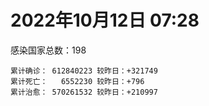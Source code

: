 
# 2022年10月12日 07:28
感染国家总数：198
```
累计确诊： 612840223 较昨日：+321749
累计死亡：   6552230 较昨日：+796
累计治愈： 570261532 较昨日：+210997
```
<div id="main" style="width:100%;height:800px;margin-bottom:10px;"></div>
<div id="second" style="width:100%;height:1000px;margin-bottom:10px;"></div>
<div id="third" style="width:100%;height:1000px;margin-bottom:10px;"></div>
<div id="last" style="width:100%;height:3000px;"></div>

<script>
import * as echarts from "echarts";
export default {
  mounted () {
    this.chart = echarts.init(document.getElementById("main"), "dark")
    this.secondChart = echarts.init(document.getElementById("second"), "dark")
    this.thirdChart = echarts.init(document.getElementById("third"), "dark")
    this.lastChart = echarts.init(document.getElementById("last"), "dark")
    var option = {
      tooltip: { trigger: "axis", axisPointer: { type: "shadow" } },
      legend: {},
      grid: { left: "3%", right: "4%", bottom: "3%", containLabel: true },
      xAxis: { type: "value" },
      yAxis: {
        type: "category", data: ["意大利","英国","韩国","德国","巴西","法国","印度","美国",]
      },
      series: [
        { name: "新增确诊", type: "bar", stack: "total", label: { show: true }, emphasis: { focus: "series" }, data: [65917,0,0,0,0,94753,788,21302,] }, 
        { name: "累计确诊", type: "bar", stack: "total", label: { show: true }, emphasis: { focus: "series" }, data: [22896742,23957310,24995246,34121168,34766204,35970379,44617182,98593313,] }, 
        { name: "新增死亡", type: "bar", stack: "total", label: { show: true }, emphasis: { focus: "series" }, data: [80,0,0,0,0,85,0,216,] }, 
        { name: "累计死亡", type: "bar", stack: "total", label: { show: true }, emphasis: { focus: "series" }, data: [177650,208258,28708,150720,686928,155620,528822,1088192,] }, 
        { name: "累计治愈", type: "bar", stack: "total", label: { show: true }, emphasis: { focus: "series" }, data: [22198173,24692,24536323,32701100,33926118,34856134,44060198,95815973,] },]
    }
    this.chart.setOption(option);
    var secondOption = {
      tooltip: { trigger: "axis", axisPointer: { type: "shadow" } },
      legend: {},
      grid: { left: "3%", right: "4%", bottom: "3%", containLabel: true },
      xAxis: { type: "value" },
      yAxis: {
        type: "category", data: ["墨西哥","伊朗","荷兰","阿根廷","澳大利亚","越南","西班牙","土耳其","俄罗斯","日本",]
      },
      series: [
        { name: "新增确诊", type: "bar", stack: "total", label: { show: true }, emphasis: { focus: "series" }, data: [0,408,23671,0,0,1226,0,0,13970,12638,] }, 
        { name: "累计确诊", type: "bar", stack: "total", label: { show: true }, emphasis: { focus: "series" }, data: [7097264,7552812,8465022,9713594,10278831,11488685,13441941,16896522,21232963,21564995,] }, 
        { name: "新增死亡", type: "bar", stack: "total", label: { show: true }, emphasis: { focus: "series" }, data: [0,8,39,0,0,1,0,0,109,27,] }, 
        { name: "累计死亡", type: "bar", stack: "total", label: { show: true }, emphasis: { focus: "series" }, data: [330208,144498,22702,129958,15383,43154,114468,101179,388404,45538,] }, 
        { name: "累计治愈", type: "bar", stack: "total", label: { show: true }, emphasis: { focus: "series" }, data: [6368863,7328152,8376347,9573980,10216900,10597136,13242579,16788849,20470552,20433996,] },]
    }
    this.secondChart.setOption(secondOption);
    var thirdOption = {
      tooltip: { trigger: "axis", axisPointer: { type: "shadow" } },
      legend: {},
      grid: { left: "3%", right: "4%", bottom: "3%", containLabel: true },
      xAxis: { type: "value" },
      yAxis: {
        type: "category", data: ["以色列","泰国","马来西亚","希腊","乌克兰","奥地利","葡萄牙","哥伦比亚","波兰","印度尼西亚",]
      },
      series: [
        { name: "新增确诊", type: "bar", stack: "total", label: { show: true }, emphasis: { focus: "series" }, data: [1098,0,1291,0,0,12898,0,0,3288,2077,] }, 
        { name: "累计确诊", type: "bar", stack: "total", label: { show: true }, emphasis: { focus: "series" }, data: [4669749,4685047,4857508,4975067,5177217,5273660,5501103,6308087,6318840,6448220,] }, 
        { name: "新增死亡", type: "bar", stack: "total", label: { show: true }, emphasis: { focus: "series" }, data: [0,0,3,0,0,32,0,0,45,16,] }, 
        { name: "累计死亡", type: "bar", stack: "total", label: { show: true }, emphasis: { focus: "series" }, data: [11710,32829,36406,33200,109206,20857,25075,141807,117801,158235,] }, 
        { name: "累计治愈", type: "bar", stack: "total", label: { show: true }, emphasis: { focus: "series" }, data: [4654277,4647275,4799239,4910509,5023874,5113300,5418046,6135815,5335940,6273593,] },]
    }
    this.thirdChart.setOption(thirdOption);
    var lastOption = {
      tooltip: { trigger: "axis", axisPointer: { type: "shadow" } },
      legend: {},
      grid: { left: "3%", right: "4%", bottom: "3%", containLabel: true },
      xAxis: { type: "value" },
      yAxis: {
        type: "category", data: ["朝鲜","西撒哈拉","蒙特塞拉特岛","梵蒂冈","红宝石公主号","钻石公主号","圣文森特岛","列支敦士登公国","安圭拉","圣多美和普林西比","特克斯和凯科斯群岛","圣基茨和尼维斯","乍得","塞拉利昂","利比里亚","科摩罗","几内亚比绍","安提瓜和巴布达","尼日尔","厄立特里亚","也门","冈比亚","摩纳哥","中非共和国","吉布提","多米尼克","萨摩亚","赤道几内亚","塔吉克斯坦","南苏丹","尼加拉瓜","格林纳达","直布罗陀","圣马力诺","布基纳法索","东帝汶","刚果（布）","索马里","贝宁","圣卢西亚","马里","海地","莱索托","巴哈马","几内亚","多哥","坦桑尼亚","毛里求斯","阿鲁巴","巴布亚新几内亚","安道尔","塞舌尔","加蓬","布隆迪","叙利亚","不丹","佛得角","毛里塔尼亚","苏丹","马达加斯加","斐济","伯利兹","圭亚那","斯威士兰","新喀里多尼亚","法属波利尼西亚","苏里南","科特迪瓦","马拉维","塞内加尔","刚果（金）","法属圭亚那","巴巴多斯","安哥拉","马耳他","喀麦隆","卢旺达","柬埔寨","波多黎各","牙买加","纳米比亚","乌干达","加纳","特立尼达和多巴哥","马尔代夫","阿富汗","萨尔瓦多","冰岛","吉尔吉斯斯坦","老挝","马提尼克岛","文莱","莫桑比克","乌兹别克斯坦","津巴布韦","尼日利亚","阿尔及利亚","黑山","卢森堡","博茨瓦纳","阿尔巴尼亚","赞比亚","肯尼亚","北马其顿","阿曼","波黑","亚美尼亚","洪都拉斯","卡塔尔","埃塞俄比亚","利比亚","埃及","委内瑞拉","摩尔多瓦","塞浦路斯","爱沙尼亚","巴勒斯坦","缅甸","多米尼加","科威特","斯里兰卡","巴林","巴拉圭","沙特阿拉伯","阿塞拜疆","拉脱维亚","蒙古国","乌拉圭","巴拿马","白俄罗斯","尼泊尔","厄瓜多尔","阿联酋","哥斯达黎加","玻利维亚","古巴","危地马拉","突尼斯","斯洛文尼亚","黎巴嫩","克罗地亚","立陶宛","摩洛哥","保加利亚","芬兰","哈萨克斯坦","挪威","巴基斯坦","爱尔兰","约旦","格鲁吉亚","新西兰","斯洛伐克","新加坡","孟加拉国","匈牙利","塞尔维亚","伊拉克","瑞典","丹麦","罗马尼亚","菲律宾","南非","捷克","瑞士","秘鲁","加拿大","比利时","智利",]
      },
      series: [
        { name: "新增确诊", type: "bar", stack: "total", label: { show: true }, emphasis: { focus: "series" }, data: [0,0,0,0,0,0,0,0,0,0,0,0,0,0,0,0,0,0,0,0,0,0,47,0,0,0,0,0,0,0,0,0,0,0,0,19,0,0,0,0,0,0,0,0,0,20,0,0,0,0,0,0,0,0,0,105,1,40,0,0,0,0,0,0,0,0,0,0,3,0,0,0,0,0,23,0,5,0,0,0,0,0,0,0,0,157,0,0,0,0,0,0,0,0,0,0,3,127,0,0,31,0,12,0,0,43,0,0,731,10,0,0,0,0,0,1195,0,0,0,0,11,456,0,195,92,985,0,0,0,0,35,0,321,0,0,0,0,101,3645,281,396,1510,12,0,0,0,0,0,0,0,0,0,427,11732,460,0,2060,0,0,1228,1000,1468,360,0,35293,0,0,0,1784,] }, 
        { name: "累计确诊", type: "bar", stack: "total", label: { show: true }, emphasis: { focus: "series" }, data: [1,10,11,29,620,712,2298,3026,3866,6252,6380,6541,7590,7751,7974,8473,8831,9098,9931,10180,11939,12508,14764,14957,15690,15760,15941,17040,17786,17823,18491,19536,20095,21053,21631,23272,24837,27223,27782,29550,32697,33756,34490,37318,37950,39219,39513,40519,42914,45133,46275,47141,48713,50225,57325,62200,62390,62960,63344,66687,68244,68884,71383,73436,74179,76703,81114,87438,88050,88506,92934,94073,102580,103131,114910,121652,132523,137937,151732,151931,169253,169396,169685,183824,185125,200626,201785,205823,206250,216008,221618,229665,230312,244334,257749,265816,270716,281395,294753,326344,332534,333624,338518,343391,398424,399227,444482,456664,459122,493708,507010,515645,544966,590752,590783,604380,620757,625497,645952,660667,670884,684229,717039,818033,822278,940131,983610,986446,988280,994037,999946,1006070,1031500,1072807,1108702,1111238,1129542,1145930,1206990,1216919,1238556,1258521,1265115,1266241,1312634,1394028,1463093,1573115,1666048,1746997,1780691,1800602,1847728,1969648,2030550,2107907,2381680,2460868,2601153,3122154,3277020,3971455,4021746,4131060,4144447,4148691,4270891,4575519,4656842,] }, 
        { name: "新增死亡", type: "bar", stack: "total", label: { show: true }, emphasis: { focus: "series" }, data: [0,0,0,0,0,0,0,0,0,0,0,0,0,0,0,0,0,0,0,0,0,0,0,0,0,0,0,0,0,0,0,0,0,0,0,0,0,0,0,0,0,0,0,0,0,1,0,0,0,0,0,0,0,0,0,0,0,0,0,0,0,0,0,0,0,0,0,0,0,0,0,0,0,0,0,0,0,0,0,0,0,0,0,0,0,0,0,0,0,0,0,0,0,0,0,0,0,0,0,0,1,0,0,0,0,1,0,0,0,0,0,0,0,0,0,21,0,0,0,0,0,0,0,3,4,6,0,0,0,0,0,0,0,0,0,0,0,0,0,3,6,3,0,0,0,0,0,0,0,0,0,0,4,2,2,0,6,0,0,10,13,32,0,0,11,0,0,0,6,] }, 
        { name: "累计死亡", type: "bar", stack: "total", label: { show: true }, emphasis: { focus: "series" }, data: [1,1,1,0,10,13,12,59,12,77,36,46,193,126,294,161,176,146,312,103,2158,372,63,113,189,74,29,183,125,138,225,237,108,118,387,138,386,1361,163,404,742,857,706,833,455,287,845,1027,227,668,155,169,306,38,3163,21,410,995,4962,1410,878,686,1281,1422,314,649,1385,826,2682,1968,1443,410,560,1917,806,1935,1467,3056,2609,3320,4065,3628,1459,4224,308,7807,4230,213,2991,758,1044,225,2222,1637,5604,3155,6881,2782,1130,2790,3590,4017,5678,9548,4260,16155,8700,10996,682,7572,6437,24613,5818,11858,1187,2713,5404,19464,4384,2564,16768,1521,19595,9372,9931,6019,2179,7495,8505,7118,12018,35900,2346,8913,22237,8530,19836,29254,6842,10687,16986,9347,16278,37758,6149,13692,4121,30620,7922,14122,16900,3013,20485,1634,29386,47576,17099,25356,20243,7151,67097,63329,102194,41281,14203,216788,45394,32746,61345,] }, 
        { name: "累计治愈", type: "bar", stack: "total", label: { show: true }, emphasis: { focus: "series" }, data: [0,9,2,29,0,699,2233,2948,3849,6159,6321,6482,4874,4393,7659,8312,8310,8923,8890,10069,9124,12028,14636,14536,15427,15673,1605,16707,17264,17335,4225,19248,16579,20692,21143,23102,24006,13182,27464,29095,31822,31410,25980,36173,37034,38770,183,38857,42438,43982,46053,46446,48307,49863,54141,61564,61922,61830,57437,65267,66305,68141,70039,71973,73847,33500,49626,86566,84968,86417,83521,11254,101812,101155,113403,118616,131027,134811,129614,99392,164813,100431,167712,176317,163687,179010,179410,75685,196406,7660,0,222140,227964,241486,251737,259043,182346,277735,287707,322955,327284,329544,332810,333504,384669,376852,432811,132498,455429,472005,500528,442182,538672,504142,581194,524990,614914,597898,641157,657113,654009,680175,697361,804812,811821,919899,980547,977955,978903,985592,987353,967728,1010541,860711,1057096,1102630,1109548,983630,1165014,1087587,1217525,1230891,1248712,1217008,1279871,1379366,1457792,1538689,1651844,1731007,1637293,1787362,1821541,1875373,1971203,2025292,2328572,2435048,2555407,3101498,3195824,3883122,3912506,4068834,4037071,3926330,4160209,4469661,4582698,] },]
    }
    this.lastChart.setOption(lastOption);

    window.onresize = () => {
      this.chart.resize()
      this.secondChart.resize()
      this.thirdChart.resize()
      this.lastChart.resize()
    }
  }
};
</script>

|国家|新增确诊|累计确诊|新增死亡|累计死亡|累计治愈|
|:--:|---:|---:|---:|---:|---:|
|美国|21302|98593313|216|1088192|95815973|
|印度|788|44617182|0|528822|44060198|
|法国|94753|35970379|85|155620|34856134|
|巴西|0|34766204|0|686928|33926118|
|德国|0|34121168|0|150720|32701100|
|韩国|0|24995246|0|28708|24536323|
|英国|0|23957310|0|208258|24692|
|意大利|65917|22896742|80|177650|22198173|
|日本|12638|21564995|27|45538|20433996|
|俄罗斯|13970|21232963|109|388404|20470552|
|土耳其|0|16896522|0|101179|16788849|
|西班牙|0|13441941|0|114468|13242579|
|越南|1226|11488685|1|43154|10597136|
|澳大利亚|0|10278831|0|15383|10216900|
|阿根廷|0|9713594|0|129958|9573980|
|荷兰|23671|8465022|39|22702|8376347|
|伊朗|408|7552812|8|144498|7328152|
|墨西哥|0|7097264|0|330208|6368863|
|印度尼西亚|2077|6448220|16|158235|6273593|
|波兰|3288|6318840|45|117801|5335940|
|哥伦比亚|0|6308087|0|141807|6135815|
|葡萄牙|0|5501103|0|25075|5418046|
|奥地利|12898|5273660|32|20857|5113300|
|乌克兰|0|5177217|0|109206|5023874|
|希腊|0|4975067|0|33200|4910509|
|马来西亚|1291|4857508|3|36406|4799239|
|泰国|0|4685047|0|32829|4647275|
|以色列|1098|4669749|0|11710|4654277|
|智利|1784|4656842|6|61345|4582698|
|比利时|0|4575519|0|32746|4469661|
|加拿大|0|4270891|0|45394|4160209|
|秘鲁|0|4148691|0|216788|3926330|
|瑞士|35293|4144447|11|14203|4037071|
|捷克|0|4131060|0|41281|4068834|
|南非|360|4021746|0|102194|3912506|
|菲律宾|1468|3971455|32|63329|3883122|
|罗马尼亚|1000|3277020|13|67097|3195824|
|丹麦|1228|3122154|10|7151|3101498|
|瑞典|0|2601153|0|20243|2555407|
|伊拉克|0|2460868|0|25356|2435048|
|塞尔维亚|2060|2381680|6|17099|2328572|
|匈牙利|0|2107907|0|47576|2025292|
|孟加拉国|460|2030550|2|29386|1971203|
|新加坡|11732|1969648|2|1634|1875373|
|斯洛伐克|427|1847728|4|20485|1821541|
|新西兰|0|1800602|0|3013|1787362|
|格鲁吉亚|0|1780691|0|16900|1637293|
|约旦|0|1746997|0|14122|1731007|
|爱尔兰|0|1666048|0|7922|1651844|
|巴基斯坦|0|1573115|0|30620|1538689|
|挪威|0|1463093|0|4121|1457792|
|哈萨克斯坦|0|1394028|0|13692|1379366|
|芬兰|0|1312634|0|6149|1279871|
|保加利亚|0|1266241|0|37758|1217008|
|摩洛哥|12|1265115|0|16278|1248712|
|立陶宛|1510|1258521|3|9347|1230891|
|克罗地亚|396|1238556|6|16986|1217525|
|黎巴嫩|281|1216919|3|10687|1087587|
|斯洛文尼亚|3645|1206990|0|6842|1165014|
|突尼斯|101|1145930|0|29254|983630|
|危地马拉|0|1129542|0|19836|1109548|
|古巴|0|1111238|0|8530|1102630|
|玻利维亚|0|1108702|0|22237|1057096|
|哥斯达黎加|0|1072807|0|8913|860711|
|阿联酋|321|1031500|0|2346|1010541|
|厄瓜多尔|0|1006070|0|35900|967728|
|尼泊尔|35|999946|0|12018|987353|
|白俄罗斯|0|994037|0|7118|985592|
|巴拿马|0|988280|0|8505|978903|
|乌拉圭|0|986446|0|7495|977955|
|蒙古国|0|983610|0|2179|980547|
|拉脱维亚|985|940131|6|6019|919899|
|阿塞拜疆|92|822278|4|9931|811821|
|沙特阿拉伯|195|818033|3|9372|804812|
|巴拉圭|0|717039|0|19595|697361|
|巴林|456|684229|0|1521|680175|
|斯里兰卡|11|670884|0|16768|654009|
|科威特|0|660667|0|2564|657113|
|多米尼加|0|645952|0|4384|641157|
|缅甸|0|625497|0|19464|597898|
|巴勒斯坦|0|620757|0|5404|614914|
|爱沙尼亚|1195|604380|21|2713|524990|
|塞浦路斯|0|590783|0|1187|581194|
|摩尔多瓦|0|590752|0|11858|504142|
|委内瑞拉|0|544966|0|5818|538672|
|埃及|0|515645|0|24613|442182|
|利比亚|0|507010|0|6437|500528|
|埃塞俄比亚|10|493708|0|7572|472005|
|卡塔尔|731|459122|0|682|455429|
|洪都拉斯|0|456664|0|10996|132498|
|亚美尼亚|0|444482|0|8700|432811|
|波黑|43|399227|1|16155|376852|
|阿曼|0|398424|0|4260|384669|
|北马其顿|0|343391|0|9548|333504|
|肯尼亚|12|338518|0|5678|332810|
|赞比亚|0|333624|0|4017|329544|
|阿尔巴尼亚|31|332534|1|3590|327284|
|博茨瓦纳|0|326344|0|2790|322955|
|卢森堡|0|294753|0|1130|287707|
|黑山|127|281395|0|2782|277735|
|阿尔及利亚|3|270716|0|6881|182346|
|尼日利亚|0|265816|0|3155|259043|
|津巴布韦|0|257749|0|5604|251737|
|乌兹别克斯坦|0|244334|0|1637|241486|
|莫桑比克|0|230312|0|2222|227964|
|文莱|0|229665|0|225|222140|
|马提尼克岛|0|221618|0|1044|0|
|老挝|0|216008|0|758|7660|
|吉尔吉斯斯坦|0|206250|0|2991|196406|
|冰岛|0|205823|0|213|75685|
|萨尔瓦多|0|201785|0|4230|179410|
|阿富汗|157|200626|0|7807|179010|
|马尔代夫|0|185125|0|308|163687|
|特立尼达和多巴哥|0|183824|0|4224|176317|
|加纳|0|169685|0|1459|167712|
|乌干达|0|169396|0|3628|100431|
|纳米比亚|0|169253|0|4065|164813|
|牙买加|0|151931|0|3320|99392|
|波多黎各|0|151732|0|2609|129614|
|柬埔寨|0|137937|0|3056|134811|
|卢旺达|5|132523|0|1467|131027|
|喀麦隆|0|121652|0|1935|118616|
|马耳他|23|114910|0|806|113403|
|安哥拉|0|103131|0|1917|101155|
|巴巴多斯|0|102580|0|560|101812|
|法属圭亚那|0|94073|0|410|11254|
|刚果（金）|0|92934|0|1443|83521|
|塞内加尔|0|88506|0|1968|86417|
|马拉维|3|88050|0|2682|84968|
|科特迪瓦|0|87438|0|826|86566|
|苏里南|0|81114|0|1385|49626|
|法属波利尼西亚|0|76703|0|649|33500|
|新喀里多尼亚|0|74179|0|314|73847|
|斯威士兰|0|73436|0|1422|71973|
|圭亚那|0|71383|0|1281|70039|
|伯利兹|0|68884|0|686|68141|
|斐济|0|68244|0|878|66305|
|马达加斯加|0|66687|0|1410|65267|
|苏丹|0|63344|0|4962|57437|
|毛里塔尼亚|40|62960|0|995|61830|
|佛得角|1|62390|0|410|61922|
|不丹|105|62200|0|21|61564|
|叙利亚|0|57325|0|3163|54141|
|布隆迪|0|50225|0|38|49863|
|加蓬|0|48713|0|306|48307|
|塞舌尔|0|47141|0|169|46446|
|安道尔|0|46275|0|155|46053|
|巴布亚新几内亚|0|45133|0|668|43982|
|阿鲁巴|0|42914|0|227|42438|
|毛里求斯|0|40519|0|1027|38857|
|坦桑尼亚|0|39513|0|845|183|
|多哥|20|39219|1|287|38770|
|几内亚|0|37950|0|455|37034|
|巴哈马|0|37318|0|833|36173|
|莱索托|0|34490|0|706|25980|
|海地|0|33756|0|857|31410|
|马里|0|32697|0|742|31822|
|圣卢西亚|0|29550|0|404|29095|
|贝宁|0|27782|0|163|27464|
|索马里|0|27223|0|1361|13182|
|刚果（布）|0|24837|0|386|24006|
|东帝汶|19|23272|0|138|23102|
|布基纳法索|0|21631|0|387|21143|
|圣马力诺|0|21053|0|118|20692|
|直布罗陀|0|20095|0|108|16579|
|格林纳达|0|19536|0|237|19248|
|尼加拉瓜|0|18491|0|225|4225|
|南苏丹|0|17823|0|138|17335|
|塔吉克斯坦|0|17786|0|125|17264|
|赤道几内亚|0|17040|0|183|16707|
|萨摩亚|0|15941|0|29|1605|
|多米尼克|0|15760|0|74|15673|
|吉布提|0|15690|0|189|15427|
|中非共和国|0|14957|0|113|14536|
|摩纳哥|47|14764|0|63|14636|
|冈比亚|0|12508|0|372|12028|
|也门|0|11939|0|2158|9124|
|厄立特里亚|0|10180|0|103|10069|
|尼日尔|0|9931|0|312|8890|
|安提瓜和巴布达|0|9098|0|146|8923|
|几内亚比绍|0|8831|0|176|8310|
|科摩罗|0|8473|0|161|8312|
|利比里亚|0|7974|0|294|7659|
|塞拉利昂|0|7751|0|126|4393|
|乍得|0|7590|0|193|4874|
|圣基茨和尼维斯|0|6541|0|46|6482|
|特克斯和凯科斯群岛|0|6380|0|36|6321|
|圣多美和普林西比|0|6252|0|77|6159|
|安圭拉|0|3866|0|12|3849|
|列支敦士登公国|0|3026|0|59|2948|
|圣文森特岛|0|2298|0|12|2233|
|钻石公主号|0|712|0|13|699|
|红宝石公主号|0|620|0|10|0|
|梵蒂冈|0|29|0|0|29|
|蒙特塞拉特岛|0|11|0|1|2|
|西撒哈拉|0|10|0|1|9|
|朝鲜|0|1|0|1|0|


